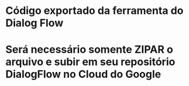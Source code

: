 # Código exportado da ferramenta do Dialog Flow
# Será necessário somente ZIPAR o arquivo e subir em seu repositório DialogFlow no Cloud do Google
